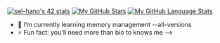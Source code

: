 ###

[![sel-hano's 42 stats](https://badge.mediaplus.ma/greenbinary/sel-hano?1337Badge=off)](https://github.com/oakoudad/badge42)
[![My GitHub Stats](https://github-readme-stats.vercel.app/api/?username=0x013FA11&count_private=true&theme=tokyonight&showicons=true)]()
[![My GitHub Language Stats](https://github-readme-stats.vercel.app/api/top-langs/?username=0x013FA11&langs_count=5&theme=tokyonight)]()
- 🌱 I’m currently learning memory management --all-versions
- ⚡ Fun fact: you'll need more than bio to knows me
-->
